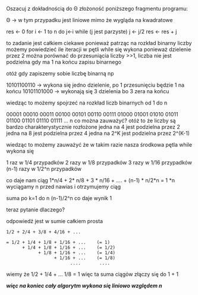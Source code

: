 Oszacuj z dokładnością do Θ złożoność poniższego fragmentu programu:

Θ → w tym przypadku jest liniowe mimo że wygląda na kwadratowe


res ← 0
for i ← 1 to n do
	j←i
	while (j jest parzyste) j ← j/2
		res ← res + j


to zadanie jest całkiem ciekawe ponieważ patrząc na rozkład binarny liczby możemy powiedzieć ile iteracji w pętli while się wykona ponieważ dzielenie przez 2 można porównać do przesuniącia liczby >>1, liczba nie jest podzielna gdy ma 1 na końcu zapisu binarnego

otóż gdy zapiszemy sobie liczbę binarną np

10101100110 -> wykona się jedno dzielenie, po 1 przesunięciu będzie 1 na końcu 
10101101000 → wykonają się 3 dzielenia bo 3 zera na końcu 

wiedząc to możemy spojrzeć na rozkład liczb binarnych od 1 do n

00001
00010
00011
00100
00101
00110
00111
01000
01001
01010
01011
01100
01101
01110
01111
...
n
co można zauważyć?
otóż to że liczby są bardzo charakterystycznie rozłożone
jedna na 4 jest podzielna przez 2
jedna na 8 jest podzielna przez 4
jedna na 2^K jest podzielna przez 2^(K-1)

wiedząc to możemy zauważyć że w takim razie nasza środkowa pętla while wykona się 

1 raz w 1/4 przypadków
2 razy w 1/8 przypadków
3 razy w 1/16 przypadków
(n-1) razy w 1/2^n przypadków

co daje nam ciąg 
1\*n/4 + 2\* n/8 + 3 \* n/16 + .... + (n-1) \* n/2\*n = 1 \*n
wyciągamy n przed nawias i otrzymujemy ciąg

suma po k=1 do n  (n-1)/2^n co daje wynik 1 


teraz pytanie dlaczego?

odpowiedź jest w sumie całkiem prosta

```
1/2 + 2/4 + 3/8 + 4/16 + ...

= 1/2 + 1/4 + 1/8 + 1/16 + ...    (= 1)
      + 1/4 + 1/8 + 1/16 + ...    (= 1/2)           
            + 1/8 + 1/16 + ...    (= 1/4)
                  + 1/16 + ...    (= 1/8)
                        ....       ....
```

wiemy że 1/2 + 1/4 + ... 1/8 = 1
więc ta suma ciągów złączy się do 1 + 1

***więc na koniec cały algorytm wykona się liniowo względem n***









 
